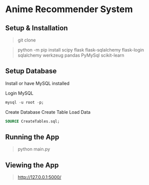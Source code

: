 # Anime Recommender System

## Setup & Installation 

> git clone <repo-url>

> python -m pip install scipy flask flask-sqlalchemy flask-login sqlalchemy werkzeug pandas PyMySql scikit-learn

## Setup Database 
Install or have MySQL installed
  
Login MySQL 
```sql
mysql -u root -p;
```
  
Create Database
Create Table 
Load Data
```sql
SOURCE CreateTables.sql;
```

## Running the App 
  
> python main.py

## Viewing the App 

> http://127.0.0.1:5000/
